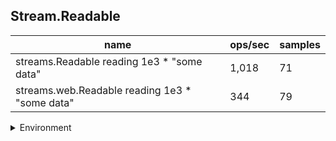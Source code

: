 ## Stream.Readable

|name|ops/sec|samples|
|-|-|-|
|streams.Readable reading 1e3 * "some data"|1,018|71|
|streams.web.Readable reading 1e3 * "some data"|344|79|


<details>
<summary>Environment</summary>

* __Machine:__ linux x64 | 2 vCPUs | 6.8GB Mem
* __Run:__ Tue Oct 10 2023 21:48:51 GMT+0000 (Coordinated Universal Time)
</details>

<!--
{"environment":{"platform":"linux","arch":"x64","cpus":2,"totalMemory":6.759757995605469},"benchmarks":"[{\"timeStamp\":1696974525323,\"currentTarget\":{\"0\":{\"name\":\"streams.Readable reading 1e3 * \\\"some data\\\"\",\"options\":{\"async\":false,\"defer\":true,\"delay\":0.005,\"initCount\":1,\"maxTime\":5,\"minSamples\":5,\"minTime\":0.05},\"async\":false,\"defer\":true,\"delay\":0.005,\"initCount\":1,\"maxTime\":5,\"minSamples\":5,\"minTime\":0.05,\"id\":1,\"stats\":{\"moe\":0.0002828511330732628,\"rme\":28.798912960528988,\"sem\":0.00014431180258839938,\"deviation\":0.001215992862646913,\"mean\":0.0009821590608677865,\"sample\":[0.010794879444444443,0.0008366913913043478,0.0008208231884057971,0.0007380952173913043,0.0008421377971014493,0.0008784061014492754,0.0007405140724637681,0.0013570376376811594,0.0007297305333333334,0.0007852228266666667,0.0007178411466666666,0.0011508781066666665,0.0008813366666666667,0.0007340278933333332,0.0006675608666666667,0.0007847428266666666,0.00078900684,0.0006905996666666667,0.0007101384266666666,0.00081192964,0.0007761987866666667,0.0008118723066666666,0.00073612524,0.00071941048,0.0007964868933333334,0.00076748008,0.0007030597333333333,0.00072194916,0.0006742195733333334,0.0006900956533333333,0.0007390225866666666,0.00076252804,0.0006938783466666667,0.0008185203333333334,0.0006714263544303797,0.000680427658227848,0.0006697617721518988,0.0007226190253164557,0.0006608756582278481,0.0006956935569620254,0.0007068366582278481,0.0007113354177215191,0.0006345552658227849,0.0007678850759493671,0.0007378876625,0.0006670235375,0.0007333088875,0.0006829523625,0.00066927855,0.0006989337125,0.0006991199625,0.0006853236375,0.0006952237,0.0007010187375,0.0006726747875000001,0.000636875775,0.0007431102875,0.0007009362375,0.00078193805,0.0006980499625,0.0006735572875,0.000707142525,0.0023419529000000003,0.0013599471625,0.0013057867875,0.001367462225,0.0014184450875,0.0014206201,0.00139915745,0.0013863823625,0.0013553196375],\"variance\":0.0000014786386420082343},\"times\":{\"cycle\":0.07857272486942292,\"elapsed\":5.986,\"period\":0.0009821590608677865,\"timeStamp\":1696974519337},\"_timerId\":{\"_idleTimeout\":5,\"_idlePrev\":null,\"_idleNext\":null,\"_idleStart\":156,\"_repeat\":null,\"_destroyed\":true},\"events\":{\"complete\":[]},\"running\":false,\"count\":80,\"cycles\":4,\"hz\":1018.165020151064},\"1\":{\"name\":\"streams.web.Readable reading 1e3 * \\\"some data\\\"\",\"options\":{\"async\":false,\"defer\":true,\"delay\":0.005,\"initCount\":1,\"maxTime\":5,\"minSamples\":5,\"minTime\":0.05},\"async\":false,\"defer\":true,\"delay\":0.005,\"initCount\":1,\"maxTime\":5,\"minSamples\":5,\"minTime\":0.05,\"id\":2,\"stats\":{\"moe\":0.00004529512275348859,\"rme\":1.5579740783539364,\"sem\":0.000023109756506881937,\"deviation\":0.00020540400876999063,\"mean\":0.002907309138374417,\"sample\":[0.002880652052631579,0.002852851842105263,0.0026756716842105265,0.0027779934210526314,0.0028718046315789475,0.0026978691499999997,0.00292095575,0.0027256094,0.00275329455,0.00292210075,0.00279169985,0.002957991,0.0028418502,0.00283221515,0.0027825148,0.00300176635,0.00269066415,0.0026756889999999998,0.00268305405,0.00282299005,0.0029110057,0.00278033475,0.00276154965,0.00277628475,0.00287078045,0.00276145965,0.0030250565,0.00289081055,0.0030646568,0.0031999727499999998,0.00321489785,0.0031121071,0.0031607125,0.0031293022500000003,0.0034329644,0.00304183165,0.00295971105,0.0029718961499999997,0.0035285650500000002,0.0029415859,0.0027254543999999997,0.0027684197,0.00279008985,0.00297177115,0.0026837441,0.0028626304000000003,0.00268830915,0.0028392052,0.00293268585,0.0027874848,0.00279613485,0.00279541485,0.00276436465,0.0029221557499999997,0.0028766505000000003,0.00290523565,0.00284977525,0.0027413995,0.0030068114,0.0028251951,0.0027283394,0.00282017505,0.0039255879,0.0028659004,0.0031594425000000003,0.0031047121,0.0031916027,0.0029914362999999998,0.00277875975,0.00284476025,0.00287426545,0.0030233115,0.00299176625,0.0027246894,0.0026986042,0.002808835,0.00318255265,0.002813185,0.0029218407500000002],\"variance\":4.2190806818782395e-8},\"times\":{\"cycle\":0.058146182767488334,\"elapsed\":5.916,\"period\":0.002907309138374417,\"timeStamp\":1696974525345},\"_timerId\":{\"_idleTimeout\":5,\"_idlePrev\":null,\"_idleNext\":null,\"_idleStart\":6166,\"_repeat\":null,\"_destroyed\":true},\"events\":{\"complete\":[]},\"running\":false,\"count\":20,\"cycles\":6,\"hz\":343.9606702984247},\"options\":{},\"events\":{\"start\":[null],\"cycle\":[null,null],\"complete\":[null,null]},\"length\":2,\"running\":false},\"type\":\"cycle\",\"target\":{\"name\":\"streams.Readable reading 1e3 * \\\"some data\\\"\",\"options\":{\"async\":false,\"defer\":true,\"delay\":0.005,\"initCount\":1,\"maxTime\":5,\"minSamples\":5,\"minTime\":0.05},\"async\":false,\"defer\":true,\"delay\":0.005,\"initCount\":1,\"maxTime\":5,\"minSamples\":5,\"minTime\":0.05,\"id\":1,\"stats\":{\"moe\":0.0002828511330732628,\"rme\":28.798912960528988,\"sem\":0.00014431180258839938,\"deviation\":0.001215992862646913,\"mean\":0.0009821590608677865,\"sample\":[0.010794879444444443,0.0008366913913043478,0.0008208231884057971,0.0007380952173913043,0.0008421377971014493,0.0008784061014492754,0.0007405140724637681,0.0013570376376811594,0.0007297305333333334,0.0007852228266666667,0.0007178411466666666,0.0011508781066666665,0.0008813366666666667,0.0007340278933333332,0.0006675608666666667,0.0007847428266666666,0.00078900684,0.0006905996666666667,0.0007101384266666666,0.00081192964,0.0007761987866666667,0.0008118723066666666,0.00073612524,0.00071941048,0.0007964868933333334,0.00076748008,0.0007030597333333333,0.00072194916,0.0006742195733333334,0.0006900956533333333,0.0007390225866666666,0.00076252804,0.0006938783466666667,0.0008185203333333334,0.0006714263544303797,0.000680427658227848,0.0006697617721518988,0.0007226190253164557,0.0006608756582278481,0.0006956935569620254,0.0007068366582278481,0.0007113354177215191,0.0006345552658227849,0.0007678850759493671,0.0007378876625,0.0006670235375,0.0007333088875,0.0006829523625,0.00066927855,0.0006989337125,0.0006991199625,0.0006853236375,0.0006952237,0.0007010187375,0.0006726747875000001,0.000636875775,0.0007431102875,0.0007009362375,0.00078193805,0.0006980499625,0.0006735572875,0.000707142525,0.0023419529000000003,0.0013599471625,0.0013057867875,0.001367462225,0.0014184450875,0.0014206201,0.00139915745,0.0013863823625,0.0013553196375],\"variance\":0.0000014786386420082343},\"times\":{\"cycle\":0.07857272486942292,\"elapsed\":5.986,\"period\":0.0009821590608677865,\"timeStamp\":1696974519337},\"_timerId\":{\"_idleTimeout\":5,\"_idlePrev\":null,\"_idleNext\":null,\"_idleStart\":156,\"_repeat\":null,\"_destroyed\":true},\"events\":{\"complete\":[]},\"running\":false,\"count\":80,\"cycles\":4,\"hz\":1018.165020151064},\"aborted\":false},{\"timeStamp\":1696974531261,\"currentTarget\":{\"0\":{\"name\":\"streams.Readable reading 1e3 * \\\"some data\\\"\",\"options\":{\"async\":false,\"defer\":true,\"delay\":0.005,\"initCount\":1,\"maxTime\":5,\"minSamples\":5,\"minTime\":0.05},\"async\":false,\"defer\":true,\"delay\":0.005,\"initCount\":1,\"maxTime\":5,\"minSamples\":5,\"minTime\":0.05,\"id\":1,\"stats\":{\"moe\":0.0002828511330732628,\"rme\":28.798912960528988,\"sem\":0.00014431180258839938,\"deviation\":0.001215992862646913,\"mean\":0.0009821590608677865,\"sample\":[0.010794879444444443,0.0008366913913043478,0.0008208231884057971,0.0007380952173913043,0.0008421377971014493,0.0008784061014492754,0.0007405140724637681,0.0013570376376811594,0.0007297305333333334,0.0007852228266666667,0.0007178411466666666,0.0011508781066666665,0.0008813366666666667,0.0007340278933333332,0.0006675608666666667,0.0007847428266666666,0.00078900684,0.0006905996666666667,0.0007101384266666666,0.00081192964,0.0007761987866666667,0.0008118723066666666,0.00073612524,0.00071941048,0.0007964868933333334,0.00076748008,0.0007030597333333333,0.00072194916,0.0006742195733333334,0.0006900956533333333,0.0007390225866666666,0.00076252804,0.0006938783466666667,0.0008185203333333334,0.0006714263544303797,0.000680427658227848,0.0006697617721518988,0.0007226190253164557,0.0006608756582278481,0.0006956935569620254,0.0007068366582278481,0.0007113354177215191,0.0006345552658227849,0.0007678850759493671,0.0007378876625,0.0006670235375,0.0007333088875,0.0006829523625,0.00066927855,0.0006989337125,0.0006991199625,0.0006853236375,0.0006952237,0.0007010187375,0.0006726747875000001,0.000636875775,0.0007431102875,0.0007009362375,0.00078193805,0.0006980499625,0.0006735572875,0.000707142525,0.0023419529000000003,0.0013599471625,0.0013057867875,0.001367462225,0.0014184450875,0.0014206201,0.00139915745,0.0013863823625,0.0013553196375],\"variance\":0.0000014786386420082343},\"times\":{\"cycle\":0.07857272486942292,\"elapsed\":5.986,\"period\":0.0009821590608677865,\"timeStamp\":1696974519337},\"_timerId\":{\"_idleTimeout\":5,\"_idlePrev\":null,\"_idleNext\":null,\"_idleStart\":156,\"_repeat\":null,\"_destroyed\":true},\"events\":{\"complete\":[]},\"running\":false,\"count\":80,\"cycles\":4,\"hz\":1018.165020151064},\"1\":{\"name\":\"streams.web.Readable reading 1e3 * \\\"some data\\\"\",\"options\":{\"async\":false,\"defer\":true,\"delay\":0.005,\"initCount\":1,\"maxTime\":5,\"minSamples\":5,\"minTime\":0.05},\"async\":false,\"defer\":true,\"delay\":0.005,\"initCount\":1,\"maxTime\":5,\"minSamples\":5,\"minTime\":0.05,\"id\":2,\"stats\":{\"moe\":0.00004529512275348859,\"rme\":1.5579740783539364,\"sem\":0.000023109756506881937,\"deviation\":0.00020540400876999063,\"mean\":0.002907309138374417,\"sample\":[0.002880652052631579,0.002852851842105263,0.0026756716842105265,0.0027779934210526314,0.0028718046315789475,0.0026978691499999997,0.00292095575,0.0027256094,0.00275329455,0.00292210075,0.00279169985,0.002957991,0.0028418502,0.00283221515,0.0027825148,0.00300176635,0.00269066415,0.0026756889999999998,0.00268305405,0.00282299005,0.0029110057,0.00278033475,0.00276154965,0.00277628475,0.00287078045,0.00276145965,0.0030250565,0.00289081055,0.0030646568,0.0031999727499999998,0.00321489785,0.0031121071,0.0031607125,0.0031293022500000003,0.0034329644,0.00304183165,0.00295971105,0.0029718961499999997,0.0035285650500000002,0.0029415859,0.0027254543999999997,0.0027684197,0.00279008985,0.00297177115,0.0026837441,0.0028626304000000003,0.00268830915,0.0028392052,0.00293268585,0.0027874848,0.00279613485,0.00279541485,0.00276436465,0.0029221557499999997,0.0028766505000000003,0.00290523565,0.00284977525,0.0027413995,0.0030068114,0.0028251951,0.0027283394,0.00282017505,0.0039255879,0.0028659004,0.0031594425000000003,0.0031047121,0.0031916027,0.0029914362999999998,0.00277875975,0.00284476025,0.00287426545,0.0030233115,0.00299176625,0.0027246894,0.0026986042,0.002808835,0.00318255265,0.002813185,0.0029218407500000002],\"variance\":4.2190806818782395e-8},\"times\":{\"cycle\":0.058146182767488334,\"elapsed\":5.916,\"period\":0.002907309138374417,\"timeStamp\":1696974525345},\"_timerId\":{\"_idleTimeout\":5,\"_idlePrev\":null,\"_idleNext\":null,\"_idleStart\":6166,\"_repeat\":null,\"_destroyed\":true},\"events\":{\"complete\":[]},\"running\":false,\"count\":20,\"cycles\":6,\"hz\":343.9606702984247},\"options\":{},\"events\":{\"start\":[null],\"cycle\":[null,null],\"complete\":[null,null]},\"length\":2,\"running\":false},\"type\":\"cycle\",\"target\":{\"name\":\"streams.web.Readable reading 1e3 * \\\"some data\\\"\",\"options\":{\"async\":false,\"defer\":true,\"delay\":0.005,\"initCount\":1,\"maxTime\":5,\"minSamples\":5,\"minTime\":0.05},\"async\":false,\"defer\":true,\"delay\":0.005,\"initCount\":1,\"maxTime\":5,\"minSamples\":5,\"minTime\":0.05,\"id\":2,\"stats\":{\"moe\":0.00004529512275348859,\"rme\":1.5579740783539364,\"sem\":0.000023109756506881937,\"deviation\":0.00020540400876999063,\"mean\":0.002907309138374417,\"sample\":[0.002880652052631579,0.002852851842105263,0.0026756716842105265,0.0027779934210526314,0.0028718046315789475,0.0026978691499999997,0.00292095575,0.0027256094,0.00275329455,0.00292210075,0.00279169985,0.002957991,0.0028418502,0.00283221515,0.0027825148,0.00300176635,0.00269066415,0.0026756889999999998,0.00268305405,0.00282299005,0.0029110057,0.00278033475,0.00276154965,0.00277628475,0.00287078045,0.00276145965,0.0030250565,0.00289081055,0.0030646568,0.0031999727499999998,0.00321489785,0.0031121071,0.0031607125,0.0031293022500000003,0.0034329644,0.00304183165,0.00295971105,0.0029718961499999997,0.0035285650500000002,0.0029415859,0.0027254543999999997,0.0027684197,0.00279008985,0.00297177115,0.0026837441,0.0028626304000000003,0.00268830915,0.0028392052,0.00293268585,0.0027874848,0.00279613485,0.00279541485,0.00276436465,0.0029221557499999997,0.0028766505000000003,0.00290523565,0.00284977525,0.0027413995,0.0030068114,0.0028251951,0.0027283394,0.00282017505,0.0039255879,0.0028659004,0.0031594425000000003,0.0031047121,0.0031916027,0.0029914362999999998,0.00277875975,0.00284476025,0.00287426545,0.0030233115,0.00299176625,0.0027246894,0.0026986042,0.002808835,0.00318255265,0.002813185,0.0029218407500000002],\"variance\":4.2190806818782395e-8},\"times\":{\"cycle\":0.058146182767488334,\"elapsed\":5.916,\"period\":0.002907309138374417,\"timeStamp\":1696974525345},\"_timerId\":{\"_idleTimeout\":5,\"_idlePrev\":null,\"_idleNext\":null,\"_idleStart\":6166,\"_repeat\":null,\"_destroyed\":true},\"events\":{\"complete\":[]},\"running\":false,\"count\":20,\"cycles\":6,\"hz\":343.9606702984247},\"aborted\":false}]"}-->
